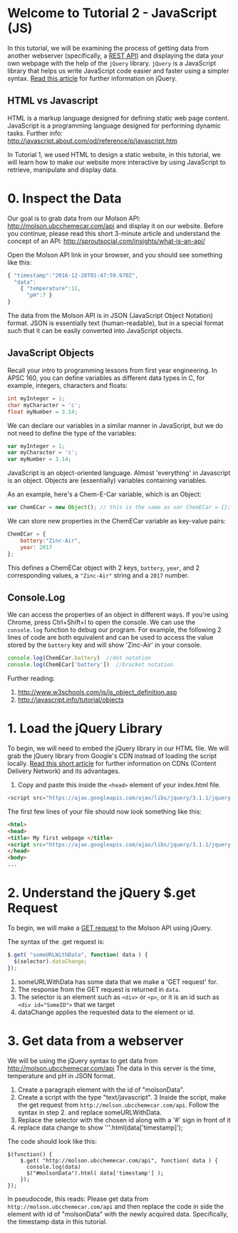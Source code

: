# Welcome to Tutorial 2 - JavaScript (JS)
In this tutorial, we will be examining the process of getting data from another webserver (specifically, a [REST API](https://www.youtube.com/watch?v=7YcW25PHnAA)) and displaying the data your own webpage with the help of the `jQuery` library. `jQuery` is a JavaScript library that helps us write JavaScript code easier and faster using a simpler syntax. [Read this article](http://www.htmlgoodies.com/tutorials/forms/article.php/3895776/HTML-Forms-jQuery-Basics---Getting-Started.htm) for further information on jQuery. 

## HTML vs Javascript
HTML is a markup language designed for defining static web page content. JavaScript is a programming language designed for performing dynamic tasks. Further info: http://javascript.about.com/od/reference/p/javascript.htm 

In Tutorial 1, we used HTML to design a static website, in this tutorial, we will learn how to make our website more interactive by using JavaScript to retrieve, manipulate and display data. 


# 0. Inspect the Data
Our goal is to grab data from our Molson API: http://molson.ubcchemecar.com/api and display it on our website. Before you continue, please read this short 3-minute article and understand the concept of an API: http://sproutsocial.com/insights/what-is-an-api/

Open the Molson API link in your browser, and you should see something like this:

```javascript
{ "timestamp":"2016-12-28T01:47:59.970Z",
  "data":
    { "temperature":11,
      "pH":7 }
}
```

The data from the Molson API is in JSON (JavaScript Object Notation) format. JSON is essentially text (human-readable), but in a special format such that it can be easily converted into JavaScript objects. 

## JavaScript Objects
Recall your intro to programming lessons from first year engineering. In APSC 160, you can define variables as different data types in C, for example, integers, characters and floats:

```C
int myInteger = 1;
char myCharacter = 'c';
float myNumber = 3.14;
```

We can declare our variables in a similar manner in JavaScript, but we do not need to define the type of the variables:
```javascript
var myInteger = 1;
var myCharacter = 'c';
var myNumber = 3.14;
```

JavaScript is an object-oriented language. Almost 'everything' in Javascript is an object. Objects are (essentially) variables containing variables.

As an example, here's a Chem-E-Car variable, which is an Object:

```javascript
var ChemECar = new Object(); // this is the same as var ChemECar = {};
```
We can store new properties in the ChemECar variable as key-value pairs:
```javascript
ChemECar = {
    battery:"Zinc-Air",
    year: 2017
};
```
This defines a ChemECar object with 2 keys, `battery`, `year`, and 2 corresponding values, a `"Zinc-Air"` string and a `2017` number.

## Console.Log
We can access the properties of an object in different ways. If you're using Chrome, press Ctrl+Shift+I to open the console. We can use the `console.log` function to debug our program. For example, the following 2 lines of code are both equivalent and can be used to access the value stored by the `battery` key and will show 'Zinc-Air' in your console.

```javascript
console.log(ChemECar.battery)  //dot notation
console.log(ChemECar['battery'])  //bracket notation
```

Further reading:
1. http://www.w3schools.com/js/js_object_definition.asp
2. http://javascript.info/tutorial/objects

# 1. Load the jQuery Library
To begin, we will need to embed the jQuery library in our HTML file. We will grab the jQuery library from Google's CDN instead of loading the script locally. [Read this short article](http://robertgreiner.com/2011/05/using-a-content-delivery-network-to-host-jquery/) for further information on CDNs (Content Delivery Network) and its advantages.

1. Copy and paste this inside the `<head>` element of your index.html file. 
```javascript
<script src="https://ajax.googleapis.com/ajax/libs/jquery/3.1.1/jquery.min.js"></script>
```

The first few lines of your file should now look something like this:
```html
<html>
<head>
<title> My first webpage </title>
<script src="https://ajax.googleapis.com/ajax/libs/jquery/3.1.1/jquery.min.js"></script>
</head>
<body>
...
```

# 2. Understand the jQuery $.get Request
To begin, we will make a [GET request](http://www.w3schools.com/tags/ref_httpmethods.asp) to the Molson API using jQuery. 

The syntax of the .get request is:
```javascript
$.get( "someURLWithData", function( data ) {
  $(selector).dataChange;
});
```
1. someURLWithData has some data that we make a 'GET request' for.
2. The response from the GET request is returned in `data`.
3. The selector is an element such as `<div>` or `<p>`, or it is an id such as `<div id="SomeID">` that we target
4. dataChange applies the requested data to the element or id.

# 3. Get data from a webserver
We will be using the jQuery syntax to get data from http://molson.ubcchemecar.com/api The data in this server is the time, temperature and pH in JSON format.

1. Create a paragraph element with the id of "molsonData". 
2. Create a script with the type "text/javascript".
3  Inside the script, make the get request from `http://molson.ubcchemecar.com/api`. Follow the syntax in step 2. and replace someURLWithData.
4. Replace the selector with the chosen id along with a '#' sign in front of it
5. replace data change to show '''.html(data['timestamp]');

The code should look like this:
```
$(function() {
    $.get( "http://molson.ubcchemecar.com/api", function( data ) {
      console.log(data)
      $("#molsonData").html( data['timestamp'] );
    });
});
```
In pseudocode, this reads: Please get data from `http://molson.ubcchemecar.com/api` and then replace the code in side the element with id of "molsonData" with the newly acquired data. Specifically, the timestamp data in this tutorial.


